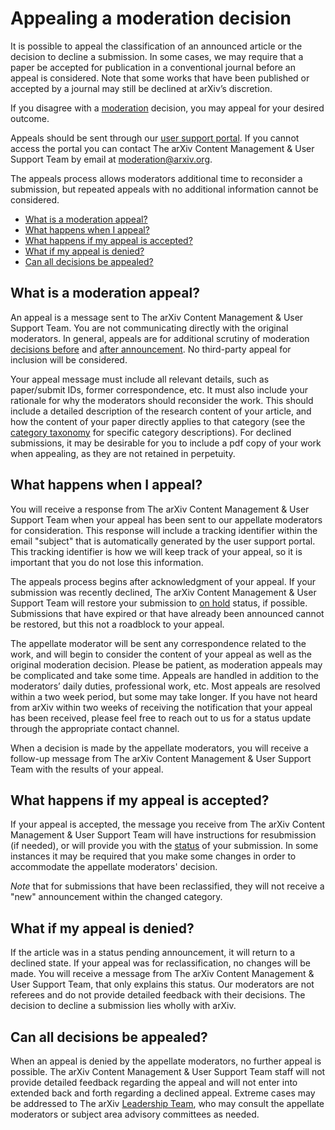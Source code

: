 # Appealing a moderation decision 

It is possible to appeal the classification of an announced article or the decision to decline a submission. In some cases, we may require that a paper be accepted for publication in a conventional journal before an appeal is considered. Note that some works that have been published or accepted by a journal may still be declined at arXiv’s discretion.

If you disagree with a [moderation](/help/moderation) decision, you may appeal for your desired outcome. 

Appeals should be sent through our [user support portal](https://arxiv.org/support/moderation_help). If you cannot access the portal you can contact The arXiv Content Management & User Support Team by email at moderation@arxiv.org. 

The appeals process allows moderators additional time to reconsider a submission, but repeated appeals with no additional information cannot be considered.

- [What is a moderation appeal?](#what-is)
- [What happens when I appeal?](#what-happens)
- [What happens if my appeal is accepted?](#accepted)
- [What if my appeal is denied?](#denied)
- [Can all decisions be appealed?](#final)

<span id="what-is"></span>
## What is a moderation appeal?

An appeal is a message sent to The arXiv Content Management & User Support Team. You are not communicating directly with the original moderators. In general, appeals are for additional scrutiny of moderation [decisions before](help/moderation#what-policies) and [after announcement](/help/moderation#policies-after). No third-party appeal for inclusion will be considered. 

Your appeal message must include all relevant details, such as paper/submit IDs, former correspondence, etc. It must also include your rationale for why the moderators should reconsider the work. This should include a detailed description of the research content of your article, and how the content of your paper directly applies to that category (see the [category taxonomy](/category_taxonomy) for specific category descriptions). For declined submissions, it may be desirable for you to include a pdf copy of your work when appealing, as they are not retained in perpetuity. 

<span id="what-happens"></span>
## What happens when I appeal?

You will receive a response from The arXiv Content Management & User Support Team when your appeal has been sent to our appellate moderators for consideration. This response will include a tracking identifier within the email "subject" that is automatically generated by the user support portal. This tracking identifier is how we will keep track of your appeal, so it is important that you do not lose this information. 

The appeals process begins after acknowledgment of your appeal. If your submission was recently declined, The arXiv Content Management & User Support Team will restore your submission to [on hold](/help/submit_status#on_hold) status, if possible. Submissions that have expired or that have already been announced cannot be restored, but this not a roadblock to your appeal. 

The appellate moderator will be sent any correspondence related to the work, and will begin to consider the content of your appeal as well as the original moderation decision. Please be patient, as moderation appeals may be complicated and take some time. Appeals are handled in addition to the moderators’ daily duties, professional work, etc. Most appeals are resolved within a two week period, but some may take longer. If you have not heard from arXiv within two weeks of receiving the notification that your appeal has been received, please feel free to reach out to us for a status update through the appropriate contact channel.

When a decision is made by the appellate moderators, you will receive a follow-up message from The arXiv Content Management & User Support Team with the results of your appeal. 

<span id="accepted"></span>
## What happens if my appeal is accepted? 

If your appeal is accepted, the message you receive from The arXiv Content Management & User Support Team will have instructions for resubmission (if needed), or will provide you with the [status](/help/submit_status) of your submission. In some instances it may be required that you make some changes in order to accommodate the appellate moderators' decision. 

*Note* that for submissions that have been reclassified, they will not receive a "new" announcement within the changed category. 

<span id="denied"></span>
## What if my appeal is denied?

If the article was in a status pending announcement, it will return to a declined state. If your appeal was for reclassification, no changes will be made. You will receive a message from The arXiv Content Management & User Support Team, that only explains this status. Our moderators are not referees and do not provide detailed feedback with their decisions. The decision to decline a submission lies wholly with arXiv.

<span id="final"></span>
## Can all decisions be appealed? 

When an appeal is denied by the appellate moderators, no further appeal is possible. The arXiv Content Management & User Support Team staff will not provide detailed feedback regarding the appeal and will not enter into extended back and forth regarding a declined appeal. Extreme cases may be addressed to The arXiv [Leadership Team](/about/people/leadership_team), who may consult the appellate moderators or subject area advisory committees as needed. 

